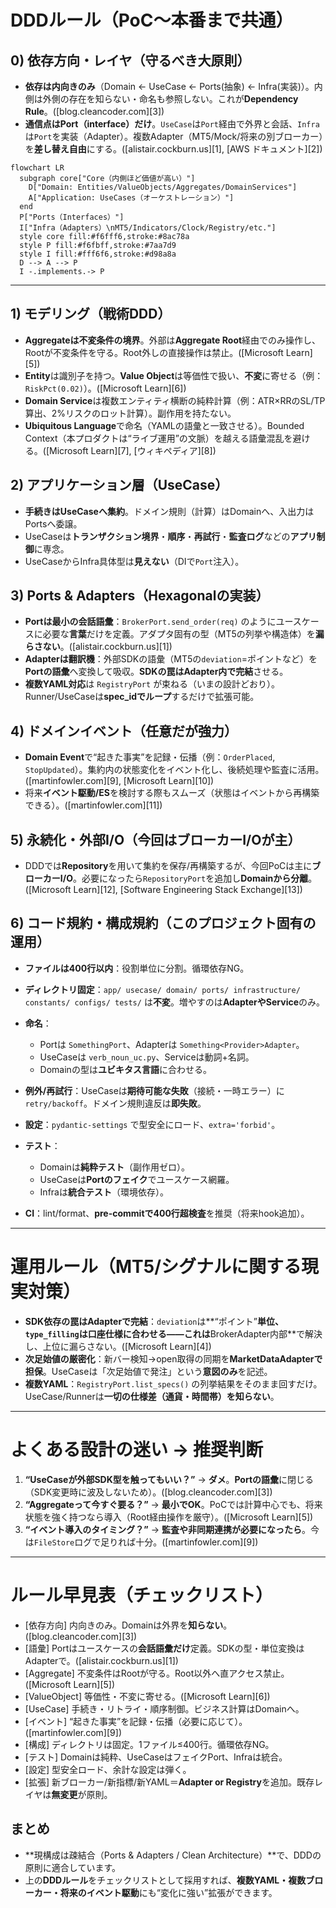 # DDDルール（PoC〜本番まで共通）

## 0) 依存方向・レイヤ（守るべき大原則）

* **依存は内向きのみ**（Domain ← UseCase ← Ports(抽象) ← Infra(実装)）。内側は外側の存在を知らない・命名も参照しない。これが**Dependency Rule**。([blog.cleancoder.com][3])
* **通信点はPort（interface）だけ**。`UseCase`は`Port`経由で外界と会話、`Infra`は`Port`を実装（Adapter）。複数Adapter（MT5/Mock/将来の別ブローカー）を**差し替え自由**にする。([alistair.cockburn.us][1], [AWS ドキュメント][2])

```mermaid
flowchart LR
  subgraph core["Core（内側ほど価値が高い）"]
    D["Domain: Entities/ValueObjects/Aggregates/DomainServices"]
    A["Application: UseCases（オーケストレーション）"]
  end
  P["Ports（Interfaces）"]
  I["Infra（Adapters）\nMT5/Indicators/Clock/Registry/etc."]
  style core fill:#f6fff6,stroke:#8ac78a
  style P fill:#f6fbff,stroke:#7aa7d9
  style I fill:#fff6f6,stroke:#d98a8a
  D --> A --> P
  I -.implements.-> P
```

---

## 1) モデリング（戦術DDD）

* **Aggregateは不変条件の境界**。外部は**Aggregate Root**経由でのみ操作し、Rootが不変条件を守る。Root外しの直接操作は禁止。([Microsoft Learn][5])
* **Entity**は識別子を持つ。**Value Object**は等価性で扱い、**不変**に寄せる（例：`RiskPct(0.02)`）。([Microsoft Learn][6])
* **Domain Service**は複数エンティティ横断の純粋計算（例：ATR×RRのSL/TP算出、2%リスクのロット計算）。副作用を持たない。
* **Ubiquitous Language**で命名（YAMLの語彙と一致させる）。Bounded Context（本プロダクトは“ライブ運用”の文脈）を越える語彙混乱を避ける。([Microsoft Learn][7], [ウィキペディア][8])

## 2) アプリケーション層（UseCase）

* **手続きはUseCaseへ集約**。ドメイン規則（計算）はDomainへ、入出力はPortsへ委譲。
* UseCaseは**トランザクション境界**・**順序**・**再試行**・**監査ログ**などの**アプリ制御**に専念。
* UseCaseからInfra具体型は**見えない**（DIで`Port`注入）。

## 3) Ports & Adapters（Hexagonalの実装）

* **Portは最小の会話語彙**：`BrokerPort.send_order(req)` のようにユースケースに必要な**言葉**だけを定義。アダプタ固有の型（MT5の列挙や構造体）を**漏らさない**。([alistair.cockburn.us][1])
* **Adapterは翻訳機**：外部SDKの語彙（MT5の`deviation`=ポイントなど）を**Portの語彙**へ変換して吸収。**SDKの罠はAdapter内で完結**させる。
* **複数YAML対応**は `RegistryPort` が束ねる（いまの設計どおり）。Runner/UseCaseは**spec\_idでループ**するだけで拡張可能。

## 4) ドメインイベント（任意だが強力）

* **Domain Event**で“起きた事実”を記録・伝播（例：`OrderPlaced`, `StopUpdated`）。集約内の状態変化をイベント化し、後続処理や監査に活用。([martinfowler.com][9], [Microsoft Learn][10])
* 将来**イベント駆動/ES**を検討する際もスムーズ（状態はイベントから再構築できる）。([martinfowler.com][11])

## 5) 永続化・外部I/O（今回はブローカーI/Oが主）

* DDDでは**Repository**を用いて集約を保存/再構築するが、今回PoCは主に**ブローカーI/O**。必要になったら`RepositoryPort`を追加し**Domainから分離**。([Microsoft Learn][12], [Software Engineering Stack Exchange][13])

## 6) コード規約・構成規約（このプロジェクト固有の運用）

* **ファイルは400行以内**：役割単位に分割。循環依存NG。
* **ディレクトリ固定**：`app/ usecase/ domain/ ports/ infrastructure/ constants/ configs/ tests/` は**不変**。増やすのは**AdapterやService**のみ。
* **命名**：

  * Portは `SomethingPort`、Adapterは `Something<Provider>Adapter`。
  * UseCaseは `verb_noun_uc.py`、Serviceは動詞+名詞。
  * Domainの型は**ユビキタス言語**に合わせる。
* **例外/再試行**：UseCaseは**期待可能な失敗**（接続・一時エラー）に`retry/backoff`。ドメイン規則違反は**即失敗**。
* **設定**：`pydantic-settings` で型安全にロード、`extra='forbid'`。
* **テスト**：

  * Domainは**純粋テスト**（副作用ゼロ）。
  * UseCaseは**Portのフェイク**でユースケース網羅。
  * Infraは**統合テスト**（環境依存）。
* **CI**：lint/format、**pre-commitで400行超検査**を推奨（将来hook追加）。

---

# 運用ルール（MT5/シグナルに関する現実対策）

* **SDK依存の罠はAdapterで完結**：`deviation`は\*\*“ポイント”**単位、`type_filling`は口座仕様に合わせる——これは**BrokerAdapter内部\*\*で解決し、上位に漏らさない。([Microsoft Learn][4])
* **次足始値の厳密化**：新バー検知→open取得の同期を**MarketDataAdapterで担保**。UseCaseは「次足始値で発注」という**意図のみ**を記述。
* **複数YAML**：`RegistryPort.list_specs()` の列挙結果をそのまま回すだけ。UseCase/Runnerは**一切の仕様差（通貨・時間帯）を知らない**。

---

# よくある設計の迷い → 推奨判断

1. **“UseCaseが外部SDK型を触ってもいい？”** → **ダメ**。**Portの語彙**に閉じる（SDK変更時に波及しないため）。([blog.cleancoder.com][3])
2. **“Aggregateって今すぐ要る？”** → **最小でOK**。PoCでは計算中心でも、将来状態を強く持つなら導入（Root経由操作を厳守）。([Microsoft Learn][5])
3. **“イベント導入のタイミング？”** → **監査や非同期連携が必要になったら**。今は`FileStore`ログで足りれば十分。([martinfowler.com][9])

---

# ルール早見表（チェックリスト）

* \[依存方向] 内向きのみ。Domainは外界を**知らない**。([blog.cleancoder.com][3])
* \[語彙] Portはユースケースの**会話語彙だけ**定義。SDKの型・単位変換はAdapterで。([alistair.cockburn.us][1])
* \[Aggregate] 不変条件はRootが守る。Root以外へ直アクセス禁止。([Microsoft Learn][5])
* \[ValueObject] 等価性・不変に寄せる。([Microsoft Learn][6])
* \[UseCase] 手続き・リトライ・順序制御。ビジネス計算はDomainへ。
* \[イベント] “起きた事実”を記録・伝播（必要に応じて）。([martinfowler.com][9])
* \[構成] ディレクトリは固定。1ファイル≤400行。循環依存NG。
* \[テスト] Domainは純粋、UseCaseはフェイクPort、Infraは統合。
* \[設定] 型安全ロード、余計な設定は弾く。
* \[拡張] 新ブローカー/新指標/新YAML＝**Adapter or Registry**を追加。既存レイヤは**無変更**が原則。


## まとめ

* \*\*現構成は疎結合（Ports & Adapters / Clean Architecture）\*\*で、DDDの原則に適合しています。
* 上の**DDDルール**をチェックリストとして採用すれば、**複数YAML・複数ブローカー・将来のイベント駆動**にも“変化に強い”拡張ができます。
